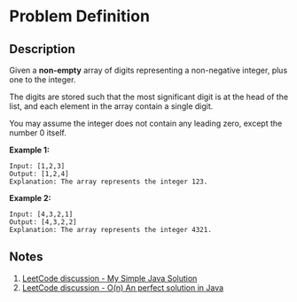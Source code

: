# Problem Definition

## Description

Given a **non-empty** array of digits representing a non-negative integer, plus one to the integer.

The digits are stored such that the most significant digit is at the head of the list, and each element in the array contain a single digit.

You may assume the integer does not contain any leading zero, except the number 0 itself.

**Example 1:**

```text
Input: [1,2,3]
Output: [1,2,4]
Explanation: The array represents the integer 123.
```

**Example 2:**

```text
Input: [4,3,2,1]
Output: [4,3,2,2]
Explanation: The array represents the integer 4321.
```

## Notes

1. [LeetCode discussion - My Simple Java Solution](https://leetcode.com/explore/interview/card/google/59/array-and-strings/339/discuss/24082/My-Simple-Java-Solution)
1. [LeetCode discussion - O(n) An perfect solution in Java](https://leetcode.com/explore/interview/card/google/59/array-and-strings/339/discuss/142787/O(n)-An-perfect-solution-in-Java)
